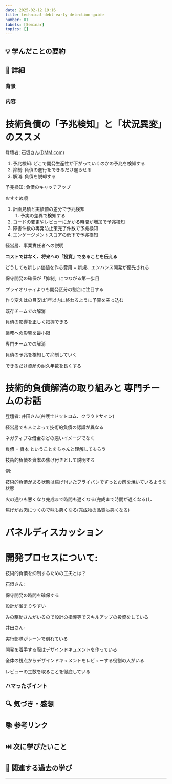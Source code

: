 ```yaml
---
date: 2025-02-12 19:16
title: technical-debt-early-detection-guide
number: 01
labels: [Seminar]
topics: []
---
```


## 💡 学んだことの要約

## 📝 詳細

### 背景

### 内容

# **技術負債の「予兆検知」と「状況異変」のススメ**

登壇者: 石垣さん([DMM.com](http://dmm.com/))

1. 予兆検知: どこで開発生産性が下がっていくのかの予兆を検知する
2. 抑制: 負債の進行をできるだけ遅らせる
3. 解消: 負債を脱却する

予兆検知: 負債のキャッチアップ

おすすめ順

1. 計画見積と実績値の差分で予兆検知
   1. 予実の差異で検知する
2. コードの変更やレビューにかかる時間が増加で予兆検知
3. 障害件数の再発防止策完了件数で予兆検知
4. エンゲージメントスコアの低下で予兆検知

経営層、事業責任者への説明

**コストではなく、将来への「投資」であることを伝える**

どうしても新しい価値を作る費用 = 新規、エンハンス開発が優先される

保守開発の確保が「抑制」につながる第一歩目

プライオリティよりも開発区分の割合に注目する

作り変えはの目安は1年以内に終わるように予算を突っ込む

既存チームでの解消

負債の影響を正しく把握できる

業務への影響を最小限

専門チームでの解消

負債の予兆を検知して抑制していく

できるだけ資産の耐久年数を長くする

# **技術的負債解消の取り組みと 専門チームのお話**

登壇者: 井田さん(弁護士ドットコム、クラウドサイン)

経営層でも人によって技術的負債の認識が異なる

ネガティブな借金などの悪いイメージでなく

負債 = 資本 ということをちゃんと理解してもらう

技術的負債を資本の焦げ付きとして説明する

例:

技術的負債がある状態は焦げ付いたフライパンでずっとお肉を焼いているような状態

火の通りも悪くなり完成まで時間も遅くなる(完成まで時間が遅くなる)し

焦げがお肉につくので味も悪くなる(完成物の品質も悪くなる)

# **パネルディスカッション**

# **開発プロセスについて:**

技術的負債を抑制するための工夫とは？

石垣さん:

保守開発の時間を確保する

設計が溜まりやすい

みの駆動さんがいるので設計の指導等でスキルアップの投資をしている

井田さん:

実行部隊がレーンで別れている

開発を着手する際はデザインドキュメントを作っている

全体の視点からデザインドキュメントをレビューする役割の人がいる

レビューの工数を取ることを徹底している

### ハマったポイント

## 🔍 気づき・感想

## 📚 参考リンク

## ⏭️ 次に学びたいこと

## 📌 関連する過去の学び

---

